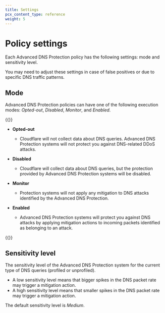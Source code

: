 ```yaml
---
title: Settings
pcx_content_type: reference
weight: 5
---
```


# Policy settings

Each Advanced DNS Protection policy has the following settings: mode and sensitivity level.

You may need to adjust these settings in case of false positives or due to specific DNS traffic patterns.

## Mode

Advanced DNS Protection policies can have one of the following execution modes: _Opted-out_, _Disabled_, _Monitor_, and _Enabled_.

{{<definitions>}}

* **Opted-out**

    * Cloudflare will not collect data about DNS queries. Advanced DNS Protection systems will not protect you against DNS-related DDoS attacks.

* **Disabled**

    * Cloudflare will collect data about DNS queries, but the protection provided by Advanced DNS Protection systems will be disabled.

* **Monitor**

    * Protection systems will not apply any mitigation to DNS attacks identified by the Advanced DNS Protection.

* **Enabled**

    * Advanced DNS Protection systems will protect you against DNS attacks by applying mitigation actions to incoming packets identified as belonging to an attack.

{{</definitions>}}

## Sensitivity level

The sensitivity level of the Advanced DNS Protection system for the current type of DNS queries (profiled or unprofiled).

* A low sensitivity level means that bigger spikes in the DNS packet rate may trigger a mitigation action.
* A high sensitivity level means that smaller spikes in the DNS packet rate may trigger a mitigation action.

The default sensitivity level is _Medium_.
